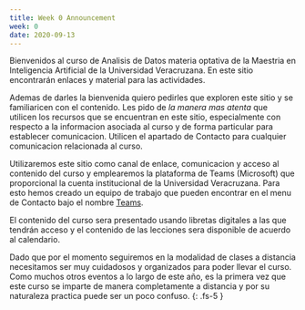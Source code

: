 ```yaml
---
title: Week 0 Announcement
week: 0
date: 2020-09-13
---
```


Bienvenidos al curso de Analisis de Datos materia optativa de la Maestria en Inteligencia Artificial de la Universidad Veracruzana. En este sitio encontrarán enlaces y material para las actividades.

Ademas de darles la bienvenida quiero pedirles que exploren este sitio y se familiaricen con el contenido. Les pido de _la manera mas atenta_ que utilicen los recursos que se encuentran en este sitio, especialmente con respecto a la informacion asociada al curso y de forma particular para establecer comunicacion. Utilicen el apartado de Contacto para cualquier comunicacion relacionada al curso.

Utilizaremos este sitio como canal de enlace, comunicacion y acceso al contenido del curso y emplearemos la plataforma de Teams (Microsoft) que proporcional la cuenta institucional de la Universidad Veracruzana. Para esto hemos creado un equipo de trabajo que pueden encontrar en el menu de Contacto bajo el nombre [Teams](/staff).

El contenido del curso sera presentado usando libretas digitales a las que tendrán acceso y el contenido de las lecciones sera disponible de acuerdo al calendario. 

Dado que por el momento seguiremos en la modalidad de clases a distancia necesitamos ser muy cuidadosos y organizados para poder llevar el curso. Como muchos otros eventos a lo largo de este año, es la primera vez que este curso se imparte de manera completamente a distancia y por su naturaleza practica puede ser un poco confuso.
{: .fs-5 }
